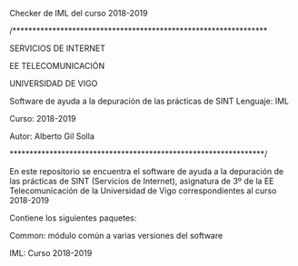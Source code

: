 
Checker de IML del curso 2018-2019

/****************************************************************

SERVICIOS DE INTERNET 

EE TELECOMUNICACIÓN 

UNIVERSIDAD DE VIGO 

Software de ayuda a la depuración de las prácticas de SINT Lenguaje: IML 

Curso: 2018-2019 

Autor: Alberto Gil Solla 

****************************************************************/

En este repositorio se encuentra el software de ayuda a la depuración de las prácticas de SINT (Servicios de Internet), asignatura de 3º de la EE Telecomunicación de la Universidad de Vigo correspondientes al curso 2018-2019

Contiene los siguientes paquetes:

Common: módulo común a varias versiones del software 

IML: Curso 2018-2019
